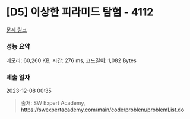 # [D5] 이상한 피라미드 탐험 - 4112 

[문제 링크](https://swexpertacademy.com/main/code/problem/problemDetail.do?contestProbId=AWJHmLraeEwDFAUH) 

### 성능 요약

메모리: 60,260 KB, 시간: 276 ms, 코드길이: 1,082 Bytes

### 제출 일자

2023-12-08 00:35



> 출처: SW Expert Academy, https://swexpertacademy.com/main/code/problem/problemList.do